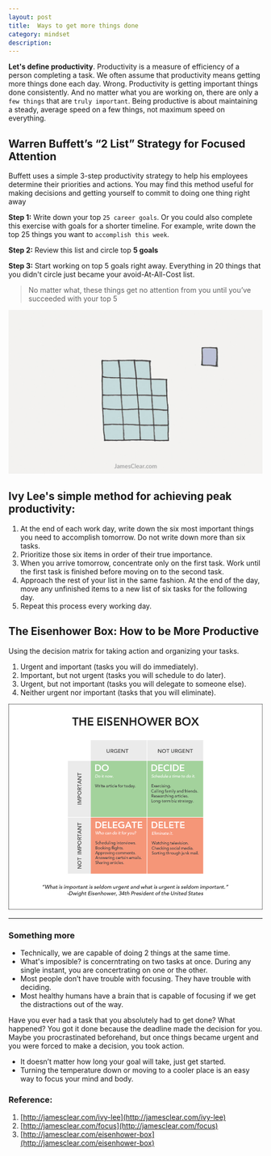 ```yaml
---
layout: post
title:  Ways to get more things done
category: mindset
description: 
---
```


**Let's define productivity**. Productivity is a measure of efficiency of a person completing a task. We often assume that productivity means getting more things done each day. Wrong. Productivity is getting important things done consistently. And no matter what you are working on, there are only a `few things` that are `truly important`. Being productive is about maintaining a steady, average speed on a few things, not maximum speed on everything.

<!--description-->

## Warren Buffett’s “2 List” Strategy for Focused Attention
Buffett uses a simple 3-step productivity strategy to help his employees determine their priorities and actions. You may find this method useful for making decisions and getting yourself to commit to doing one thing right away

**Step 1:** Write down your top `25 career goals`. Or you could also complete this exercise with goals for a shorter timeline. For example, write down the top 25 things you want to `accomplish this week`.

**Step 2:** Review this list and circle top **5 goals**

**Step 3:** Start working on top 5 goals right away. Everything in 20 things that you didn't circle just became your avoid-At-All-Cost list. 

> No matter what, these things get no attention from you until you’ve succeeded with your top 5

![Goal](/assets/img/one-goal.jpg)

## Ivy Lee's simple method for achieving peak productivity:

1. At the end of each work day, write down the six most important things you need to accomplish tomorrow. Do not write down more than six tasks.
2. Prioritize those six items in order of their true importance.
3. When you arrive tomorrow, concentrate only on the first task. Work until the first task is finished before moving on to the second task.
4. Approach the rest of your list in the same fashion. At the end of the day, move any unfinished items to a new list of six tasks for the following day.
5. Repeat this process every working day.

## The Eisenhower Box: How to be More Productive
Using the decision matrix for taking action and organizing your tasks.

1. Urgent and important (tasks you will do immediately).
2. Important, but not urgent (tasks you will schedule to do later).
3. Urgent, but not important (tasks you will delegate to someone else).
4. Neither urgent nor important (tasks that you will eliminate).

![Eisenhower Box](/assets/img/eisenhower-box.jpg)

---
### Something more
- Technically, we are capable of doing 2 things at the same time.
- What's imposible? is concerntrating on two tasks at once. During any single instant, you are concertrating on one or the other.
- Most people don’t have trouble with focusing. They have trouble with deciding.
- Most healthy humans have a brain that is capable of focusing if we get the distractions out of the way. 

Have you ever had a task that you absolutely had to get done? What happened? You got it done because the deadline made the decision for you. Maybe you procrastinated beforehand, but once things became urgent and you were forced to make a decision, you took action.

- It doesn’t matter how long your goal will take, just get started.
- Turning the temperature down or moving to a cooler place is an easy way to focus your mind and body.


### Reference:
1. [http://jamesclear.com/ivy-lee](http://jamesclear.com/ivy-lee)
2. [http://jamesclear.com/focus](http://jamesclear.com/focus)
3. [http://jamesclear.com/eisenhower-box](http://jamesclear.com/eisenhower-box)